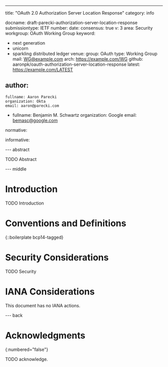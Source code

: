 ---
title: "OAuth 2.0 Authorization Server Location Response"
category: info

docname: draft-parecki-authorization-server-location-response
submissiontype: IETF
number:
date:
consensus: true
v: 3
area: Security
workgroup: OAuth Working Group
keyword:
 - next generation
 - unicorn
 - sparkling distributed ledger
venue:
  group: OAuth
  type: Working Group
  mail: WG@example.com
  arch: https://example.com/WG
  github: aaronpk/oauth-authorization-server-location-response
  latest: https://example.com/LATEST

author:
  -
    fullname: Aaron Parecki
    organization: Okta
    email: aaron@parecki.com
  -
    fullname: Benjamin M. Schwartz
    organization: Google
    email: bemasc@google.com

normative:

informative:


--- abstract

TODO Abstract


--- middle

# Introduction

TODO Introduction


# Conventions and Definitions

{::boilerplate bcp14-tagged}


# Security Considerations

TODO Security


# IANA Considerations

This document has no IANA actions.


--- back

# Acknowledgments
{:numbered="false"}

TODO acknowledge.
